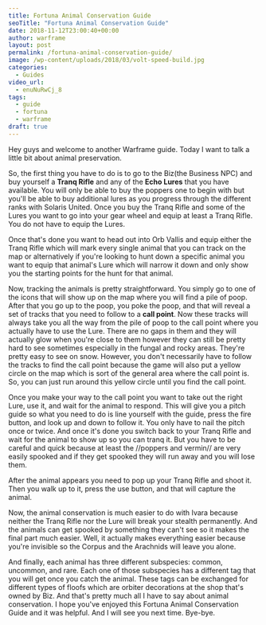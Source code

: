 ```yaml
---
title: Fortuna Animal Conservation Guide
seoTitle: "Fortuna Animal Conservation Guide"
date: 2018-11-12T23:00:40+00:00
author: warframe
layout: post
permalink: /fortuna-animal-conservation-guide/
image: /wp-content/uploads/2018/03/volt-speed-build.jpg
categories:
  - Guides
video_url:
  - enuNuRwCj_8
tags:
  - guide
  - fortuna
  - warframe
draft: true
---
```

Hey guys and welcome to another Warframe guide. Today I want to talk a little bit about animal preservation. 

So, the first thing you have to do is to go to the Biz(the Business NPC) and buy yourself a <b>Tranq Rifle</b> and any of the <b>Echo Lures</b> that you have available. You will only be able to buy the poppers one to begin with but you'll be able to buy additional lures as you progress through the different ranks with Solaris United. Once you buy the Tranq Rifle and some of the Lures you want to go into your gear wheel and equip at least a Tranq Rifle. You do not have to equip the Lures. 

Once that's done you want to head out into Orb Vallis and equip either the Tranq Rifle which will mark every single animal that you can track on the map or alternatively if you're looking to hunt down a specific animal you want to equip that animal's Lure which will narrow it down and only show you the starting points for the hunt for that animal. 

Now, tracking the animals is pretty straightforward. You simply go to one of the icons that will show up on the map where you will find a pile of poop. After that you go up to the poop, you poke the poop, and that will reveal a set of tracks that you need to follow to a <b>call point</b>. Now these tracks will always take you all the way from the pile of poop to the call point where you actually have to use the Lure. There are no gaps in them and they will actually glow when you're close to them however they can still be pretty hard to see sometimes especially in the fungal and rocky areas. They're pretty easy to see on snow. However, you don't necessarily have to follow the tracks to find the call point because the game will also put a yellow circle on the map which is sort of the general area where the call point is. So, you can just run around this yellow circle until you find the call point. 

Once you make your way to the call point you want to take out the right Lure, use it, and wait for the animal to respond. This will give you a pitch guide so what you need to do is line yourself with the guide, press the fire button, and look up and down to follow it. You only have to nail the pitch once or twice. And once it's done you switch back to your Tranq Rifle and wait for the animal to show up so you can tranq it. But you have to be careful and quick because at least the //poppers and vermin// are very easily spooked and if they get spooked they will run away and you will lose them. 

After the animal appears you need to pop up your Tranq Rifle and shoot it. Then you walk up to it, press the use button, and that will capture the animal. 

Now, the animal conservation is much easier to do with Ivara because neither the Tranq Rifle nor the Lure will break your stealth permanently. And the animals can get spooked by something they can't see so it makes the final part much easier. Well, it actually makes everything easier because you're invisible so the Corpus and the Arachnids will leave you alone. 

And finally, each animal has three different subspecies: common, uncommon, and rare. Each one of those subspecies has a different tag that you will get once you catch the animal. These tags can be exchanged for different types of floofs which are orbiter decorations at the shop that's owned by Biz. And that's pretty much all I have to say about animal conservation. I hope you've enjoyed this Fortuna Animal Conservation Guide and it was helpful. And I will see you next time. Bye-bye.